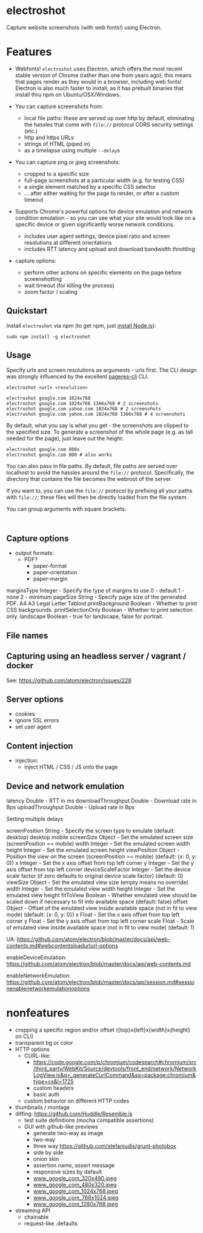 # electroshot

Capture website screenshots (with web fonts!) using Electron.

# Features

- Webfonts! `electroshot` uses Electron, which offers the most recent stable version of Chrome (rather than one from years ago); this means that pages render as they would in a browser, including web fonts! Electron is also much faster to install, as it has prebuilt binaries that install thru npm on Ubuntu/OSX/Windows.
- You can capture screenshots from:
  - local file paths: these are served up over http by default, eliminating the hassles that come with `file://` protocol CORS security settings (etc.)
  - http and https URLs
  - strings of HTML (piped in)
  - as a timelapse using multiple `--delay`s
- You can capture png or jpeg screenshots:
  - cropped to a specific size
  - full-page screenshots at a particular width (e.g. for testing CSS)
  - a single element matched by a specific CSS selector
  - ... after either waiting for the page to render, or after a custom timeout
- Supports Chrome's powerful options for device emulation and network condition emulation - so you can see what your site would look like on a specific device or given significantly worse network conditions.
  - includes user agent settings, device pixel ratio and screen resolutions at different orientations
  - includes RTT latency and upload and download bandwidth throttling

- capture options:
  - perform other actions on specific elements on the page before screenshotting
  - wait timeout (for killing the process)
  - zoom factor / scaling

## Quickstart

Install `electroshot` via npm (to get npm, just [install Node.js](http://nodejs.org/download/)):

    sudo npm install -g electroshot

## Usage

Specify urls and screen resolutions as arguments - urls first. The CLI design was strongly influenced by the excellent [pageres-cli](https://github.com/sindresorhus/pageres-cli) CLI.

```
electroshot <url> <resolution>

electroshot google.com 1024x768
electroshot google.com 1024x768 1366x768 # 2 screenshots
electroshot google.com yahoo.com 1024x768 # 2 screenshots
electroshot google.com yahoo.com 1024x768 1366x768 # 4 screenshots
```

By default, what you say is what you get - the screenshots are clipped to the specified size. To generate a screenshot of the whole page (e.g. as tall needed for the page), just leave out the height:

```
electroshot google.com 800x
electroshot google.com 800 # also works
```

You can also pass in file paths. By default, file paths are served over localhost to avoid the hassles around the `file://` protocol. Specifically, the directory that contains the file becomes the webroot of the server.

If you want to, you can use the `file://` protocol by prefixing all your paths with `file://`; these files will then be directly loaded from the file system.

You can group arguments with square brackets:

```


```

## Capture options

- output formats:
  - PDF?
    - paper-format
    - paper-orientation
    - paper-margin

marginsType Integer - Specify the type of margins to use
0 - default
1 - none
2 - minimum
pageSize String - Specify page size of the generated PDF.
A4
A3
Legal
Letter
Tabloid
printBackground Boolean - Whether to print CSS backgrounds.
printSelectionOnly Boolean - Whether to print selection only.
landscape Boolean - true for landscape, false for portrait.

## File names




## Capturing using an headless server / vagrant / docker

See: https://github.com/atom/electron/issues/228

## Server options

- cookies
- ignore SSL errors
- set user agent

## Content injection

- injection:
  - inject HTML / CSS / JS onto the page


## Device and network emulation

latency Double - RTT in ms
downloadThroughput Double - Download rate in Bps
uploadThroughput Double - Upload rate in Bps

Setting multiple delays


screenPosition String - Specify the screen type to emulate (default: desktop)
desktop
mobile
screenSize Object - Set the emulated screen size (screenPosition == mobile)
width Integer - Set the emulated screen width
height Integer - Set the emulated screen height
viewPosition Object - Position the view on the screen (screenPosition == mobile) (default: {x: 0, y: 0})
x Integer - Set the x axis offset from top left corner
y Integer - Set the y axis offset from top left corner
deviceScaleFactor Integer - Set the device scale factor (if zero defaults to original device scale factor) (default: 0)
viewSize Object - Set the emulated view size (empty means no override)
width Integer - Set the emulated view width
height Integer - Set the emulated view height
fitToView Boolean - Whether emulated view should be scaled down if necessary to fit into available space (default: false)
offset Object - Offset of the emulated view inside available space (not in fit to view mode) (default: {x: 0, y: 0})
x Float - Set the x axis offset from top left corner
y Float - Set the y axis offset from top left corner
scale Float - Scale of emulated view inside available space (not in fit to view mode) (default: 1)


UA: https://github.com/atom/electron/blob/master/docs/api/web-contents.md#webcontentsloadurlurl-options

enableDeviceEmulation: https://github.com/atom/electron/blob/master/docs/api/web-contents.md

enableNetworkEmulation: https://github.com/atom/electron/blob/master/docs/api/session.md#sessionenablenetworkemulationoptions


# nonfeatures

  - cropping a specific region and/or offset ({top}x{left}x{width}x{height} on CLI)
  - transparent bg or color
- HTTP options
  - CURL-like:
    - https://code.google.com/p/chromium/codesearch#chromium/src/third_party/WebKit/Source/devtools/front_end/network/NetworkLogView.js&q=_generateCurlCommand&sq=package:chromium&type=cs&l=1725
    - custom headers
    - basic auth
  - custom behavior on different HTTP codes
- thumbnails / montage
- diffing: https://github.com/Huddle/Resemble.js
  - test suite definitions (mocha compatible assertions)
  - GUI with github-like previews
    - generate two-way as image
    - two-way
    - three way https://github.com/stefanjudis/grunt-photobox
    - side by side
    - onion skin
    - assertion name, assert message
    - responsive sizes by default
    - www_google_com_320x480.jpeg
    - www_google_com_480x320.jpeg
    - www_google_com_1024x768.jpeg
    - www_google_com_768x1024.jpeg
    - www_google_com_1280x768.jpeg
- streaming API
  - chainable
  - request-like .defaults
